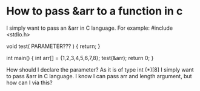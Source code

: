 
# How to pass &arr to a function in c

I simply want to pass an &arr in C language.
For example:
#include <stdio.h>

void test( PARAMETER??? )
{
    return;
}

int main()
{
    int arr[] = {1,2,3,4,5,6,7,8};
    test(&arr);
    return 0;
}

How should I declare the parameter?
As it is of type int (*)[8]
I simply want to pass &arr in C language. I know I can pass arr and length argument, but how can I via this?

        